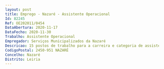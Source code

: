 ```yaml
--- 
layout: post
title: Emprego - Nazaré - Assistente Operacional
Id: 82245
Ref: OE202011/0454
DataAbertura: 2020-11-17
DataFecho: 2020-11-30
Trabalho: Assistente Operacional
Empregador: Serviços Municipalizados da Nazaré
Descricao: 15 postos de trabalho para a carreira e categoria de assistente operacional 3 assistente operacional para Limpeza e Gestão de Resíduos Sólidos (Condutor de Máquinas Pesadas e Veículos Especiais) 4 assistente operacional para Limpeza e Gestão de Resíduos Sólidos (Operador de Equipamentos Especiais) 5 assistente operacional para Limpeza e Gestão de Resíduos Sólidos (auxiliar de Serviços Gerais)1 assistente operacional para Transportes (Manutenção) 1  assistente operacional para Transportes (Transportes por cabo   Ascensor) 1  assistente operacional para Transportes (Transportes Rodoviários)
CodigoPostal: 2450-951 NAZARÉ
Concelho: Nazaré
Distrito: Leiria
--- 
```

